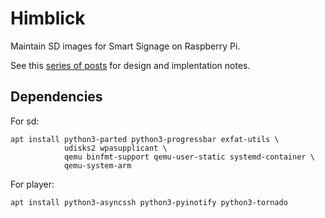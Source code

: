 # Himblick

Maintain SD images for Smart Signage on Raspberry Pi.

See this [series of posts](https://www.enricozini.org/blog/2019/himblick/) for design and implentation notes.

## Dependencies

For sd:

```
apt install python3-parted python3-progressbar exfat-utils \
            udisks2 wpasupplicant \
            qemu binfmt-support qemu-user-static systemd-container \
            qemu-system-arm
```

For player:

```
apt install python3-asyncssh python3-pyinotify python3-tornado
```
